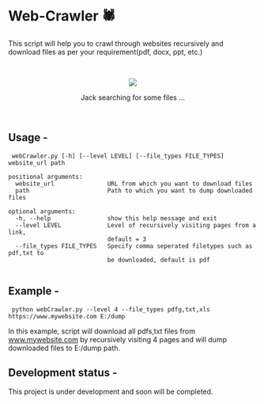 # Web-Crawler 🕷️
This script will help you to crawl through websites recursively and download files as per your requirement(pdf, docx, ppt, etc.)

<br/>

<p align="center">
  <img src="../assets/jack.jpg?raw=true"/>
  <p align="center">Jack searching for some files ...</p>
</p>
<br/>

## Usage -  
```
 webCrawler.py [-h] [--level LEVEL] [--file_types FILE_TYPES] website_url path
```
```
positional arguments:
  website_url               URL from which you want to download files
  path                      Path to which you want to dump downloaded files

optional arguments:
  -h, --help                show this help message and exit
  --level LEVEL             Level of recursively visiting pages from a link,
                            default = 3
  --file_types FILE_TYPES   Specify comma seperated filetypes such as pdf,txt to
                            be downloaded, default is pdf
                        

```

## Example -
```
 python webCrawler.py --level 4 --file_types pdfg,txt,xls https://www.mywebsite.com E:/dump
```
In this example, script will download all pdfs,txt files from www.mywebsite.com by recursively visiting 4 pages and will dump downloaded files to E:/dump path.

## Development status -
This project is under development and soon will be completed.